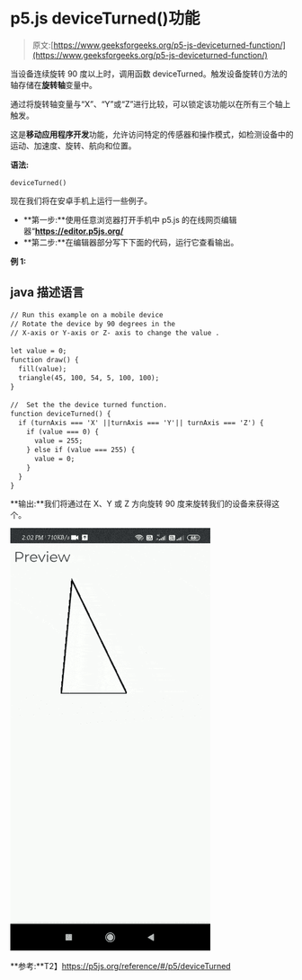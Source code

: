 # p5.js deviceTurned()功能

> 原文:[https://www.geeksforgeeks.org/p5-js-deviceturned-function/](https://www.geeksforgeeks.org/p5-js-deviceturned-function/)

当设备连续旋转 90 度以上时，调用函数 deviceTurned。触发设备旋转()方法的轴存储在**旋转轴**变量中。

通过将旋转轴变量与“X”、“Y”或“Z”进行比较，可以锁定该功能以在所有三个轴上触发。

这是**移动应用程序开发**功能，允许访问特定的传感器和操作模式，如检测设备中的运动、加速度、旋转、航向和位置。

**语法:**

```
deviceTurned()
```

现在我们将在安卓手机上运行一些例子。

*   **第一步:**使用任意浏览器打开手机中 p5.js 的在线网页编辑器“**https://editor.p5js.org/**
*   **第二步:**在编辑器部分写下下面的代码，运行它查看输出。

**例 1:**

## java 描述语言

```
// Run this example on a mobile device
// Rotate the device by 90 degrees in the
// X-axis or Y-axis or Z- axis to change the value .

let value = 0;
function draw() {
  fill(value);
  triangle(45, 100, 54, 5, 100, 100);
}

//  Set the the device turned function.
function deviceTurned() {
  if (turnAxis === 'X' ||turnAxis === 'Y'|| turnAxis === 'Z') {
    if (value === 0) {
      value = 255;
    } else if (value === 255) {
      value = 0;
    }
  }
}
```

**输出:**我们将通过在 X、Y 或 Z 方向旋转 90 度来旋转我们的设备来获得这个。

![](img/9b16b007e41348f8c6660ed1e3f6ab62.png)

**参考:**T2】https://p5js.org/reference/#/p5/deviceTurned